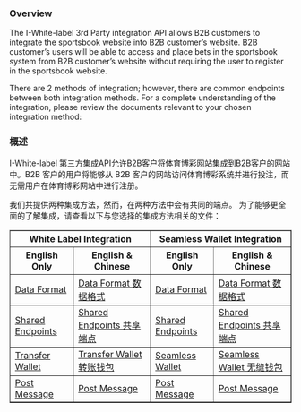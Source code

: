 ### Overview

The I-White-label 3rd Party integration API allows B2B customers to integrate the sportsbook website into B2B customer’s website. B2B customer’s users will be able to access and place bets in the sportsbook system from B2B customer’s website without requiring the user to register in the sportsbook website.

There are 2 methods of integration; however, there are common endpoints between both integration methods. For a complete understanding of the integration, please review the documents relevant to your chosen integration method:

### 概述

I-White-label 第三方集成API允许B2B客户将体育博彩网站集成到B2B客户的网站中。B2B 客户的用户将能够从 B2B 客户的网站访问体育博彩系统并进行投注，而无需用户在体育博彩网站中进行注册。

我们共提供两种集成方法，然而，在两种方法中会有共同的端点。
为了能够更全面的了解集成，请查看以下与您选择的集成方法相关的文件：


<table border="1" cellspacing="0" cellpadding="8">
  <thead>
    <tr>
      <th colspan="2">White Label Integration</th>
      <th colspan="2">Seamless Wallet Integration</th>
    </tr>
    <tr>
      <th>English Only</th>
      <th>English &amp; Chinese</th>
      <th>English Only</th>
      <th>English &amp; Chinese</th>
    </tr>
  </thead>
  <tbody>
    <tr>
      <td><a href="/docs/data-format.md">Data Format</a></td>
      <td><a href="/docs/data-format.md">Data Format 数据格式</a></td>
      <td><a href="/docs/data-format.md">Data Format</a></td>
      <td><a href="/docs/data-format.md">Data Format 数据格式</a></td>
    </tr>
    <tr>
      <td><a href="/docs/shared.md">Shared Endpoints</a></td>
      <td><a href="/docs/shared.md">Shared Endpoints 共享端点</a></td>
      <td><a href="/docs/shared.md">Shared Endpoints</a></td>
      <td><a href="/docs/shared.md">Shared Endpoints 共享端点</a></td>
    </tr>
    <tr>
      <td><a href="/docs/seamless.md">Transfer Wallet</a></td>
      <td><a href="/docs/seamless.md">Transfer Wallet 转账钱包</a></td>
      <td><a href="/docs/seamless.md">Seamless Wallet</a></td>
      <td><a href="/docs/seamless.md">Seamless Wallet 无缝钱包</a></td>
    </tr>
    <tr>
      <td><a href="/docs/post-message.md">Post Message</a></td>
      <td><a href="/docs/post-message.md">Post Message</a></td>
      <td><a href="/docs/post-message.md">Post Message</a></td>
      <td><a href="/docs/post-message.md">Post Message</a></td>
    </tr>
  </tbody>
</table>
